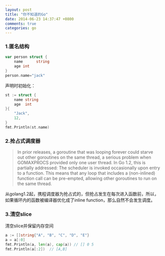 ```yaml
---
layout: post
title: "你不知道的Go"
date: 2014-06-23 14:37:47 +0800
comments: true
categories: go
---
```


<!-- more -->

### 1.匿名结构

```go
var person struct {
    name      string
    age int
}
person.name="jack"
```

声明时初始化：

```go
st := struct {
	name string
	age  int
}{
	"Jack",
	12,
}
fmt.Println(st.name)
```


### 2.抢占式调度器

>In prior releases, a goroutine that was looping forever could starve out other goroutines on the same thread, a serious problem when GOMAXPROCS provided only one user thread. In Go 1.2, this is partially addressed: The scheduler is invoked occasionally upon entry to a function. This means that any loop that includes a (non-inlined) function call can be pre-empted, allowing other goroutines to run on the same thread.

从golang1.2起，携程调度器为抢占式的，但抢占发生在每次进入函数前，所以，如果循环内的函数被编译器优化成了inline function，那么自然不会发生调度。

### 3.清空slice

清空slice并保留内存空间

```go
a := []string{"A", "B", "C", "D", "E"}
a = a[:0]
fmt.Println(a, len(a), cap(a)) // [] 0 5
fmt.Println(a[:2])  // [A,B]
```
